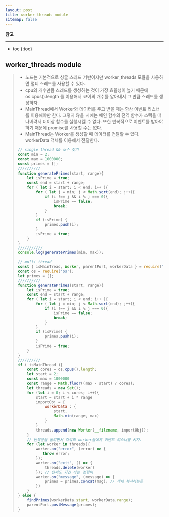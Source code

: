 ```yaml
---
layout: post
title: worker threads module
sitemap: false
---
```


**참고**  
* * *  

* toc
{:toc}

## worker_threads module
> * 노드는 기본적으로 싱글 스레드 기반이지만 worker_threads 모듈을 사용하면 멀티 스레드를 사용할 수 있다.
> * cpu의 개수만큼 스레드를 생성하는 것이 가장 효율성이 높기 때문에 os.cpus().length 를 이용해서 코어의 개수를 알아내서 그 만큼 스레드를 생성하자.
> * MainThread에서 Worker와 데이터를 주고 받을 때는 항상 이벤트 리스너를 이용해야만 한다. 그렇지 않을 시에는 메인 함수의 전역 함수가 스택을 떠나버려서 더이상 함수를 실행시킬 수 없다. 또한 반복적으로 이벤트를 받아야하기 때문에 promise를 사용할 수는 없다.
> * MainThread는 Worker를 생성할 때 데이터를 전달할 수 있다. workerData 객체를 이용해서 전달한다.
> ~~~js
> // single thread && 소수 찾기
> const min = 2;
> const max = 1000000;
> const primes = [];
> //////////
> function generatePrimes(start, range){
>     let isPrime = true;
>     const end = start + range;
>     for ( let i = start; i < end; i++ ){
>         for ( let j = min; j < Math.sqrt(end); j++){
>             if (i !== j && i % j === 0){
>                 isPrime == false;
>                 break;
>             }
>         }
>         if (isPrime) {
>             primes.push(i);
>         }
>         isPrime = true;
>     }
> }
> ///////////
> console.log(generatePrimes(min, max));
> ~~~
> ~~~js
> // multi thread
> const { isMainTread, Worker, parentPort, workerData } = require('worker_threads');
> const os = require('os');
> let primes = [];
> //////////
> function generatePrimes(start, range){
>     let isPrime = true;
>     const end = start + range;
>     for ( let i = start; i < end; i++ ){
>         for ( let j = min; j < Math.sqrt(end); j++){
>             if (i !== j && i % j === 0){
>                 isPrime == false;
>                 break;
>             }
>         }
>         if (isPrime) {
>             primes.push(i);
>         }
>         isPrime = true;
>     }
> }
> //////////
> if ( isMainThread ){
>     const cores = os.cpus().length;
>     let start = 2;
>     const max = 1000000
>     const range = Math.floor((max - start) / cores);
>     let threads = new Set();
>     for (let i = 0; i < cores; i++){
>         start = start + i * range
>         importObj = {
>             workerData : {
>                 start,
>                 Math.min(range, max)
>             }
>         }
>         threads.append(new Worker(__filename, importObj));
>     }
>     // 반복문을 돌리면서 각각의 worker들에게 이벤트 리스너를 키자.
>     for (let worker in threads){
>         worker.on("error", (error) => {
>            throw error;
>         });
>         worker.on("exit", () => {
>             threads.delete(worker)
>         }); // 안써도 되긴 하는 명령어
>         worker.on("message", (message) => {
>             primes = primes.concat(msg); // 객체 복사하는듯
>         })
>     }
> } else {
>     findPrimes(workerData.start, workerData.range);
>     parentPort.postMessage(primes);
> }
> ~~~